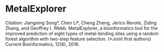 # MetalExplorer
Citation:
Jiangning Song*, Chen Li*, Cheng Zheng, Jerico Revote, Ziding Zhang, and Geoffrey I. Webb. MetalExplorer, a bioinformatics tool for the improved prediction of eight types of metal-binding sites using a random forest algorithm with two-step feature selection. (*Joint first authors) Current Bioinformatics, 12(6), 2016. 
